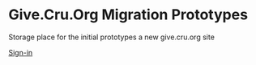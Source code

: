 Give.Cru.Org Migration Prototypes
==============
Storage place for the initial prototypes a new give.cru.org site

<a href="http://cruglobal.github.io/Give_Front-end/sign-in/">Sign-in</a>
